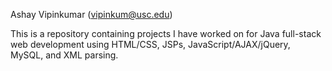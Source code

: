 Ashay Vipinkumar (vipinkum@usc.edu)

This is a repository containing projects I have worked on for Java full-stack web development using HTML/CSS, JSPs, JavaScript/AJAX/jQuery, MySQL, and XML parsing. 
